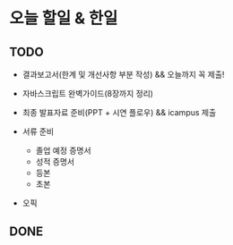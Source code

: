 # 오늘 할일 & 한일

## TODO

- 결과보고서(한계 및 개선사항 부분 작성) && 오늘까지 꼭 제출!

- 자바스크립트 완벽가이드(8장까지 정리)

- 최종 발표자료 준비(PPT + 시연 플로우) && icampus 제출

- 서류 준비

  - 졸업 예정 증명서
  - 성적 증명서
  - 등본
  - 초본

- 오픽

## DONE

